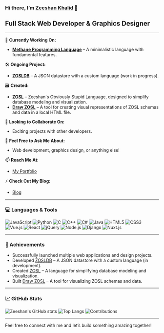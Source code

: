 ### Hi there, I’m [Zeeshan Khalid](https://zeeshankhalid.vercel.app) 👋

## Full Stack Web Developer & Graphics Designer

---

🌟 **Currently Working On:**
- **[Methane Programming Language](https://github.com/zeeshanthedev590/methane.git)** – A minimalistic language with fundamental features.

🛠️ **Ongoing Project:**
- **[ZOSLDB](https://zosldb.vercel.app)** – A JSON datastore with a custom language (work in progress).

🗃️ **Created:**
- **[ZOSL](https://github.com/zeeshanthedev590/zosl)** – Zeeshan's Obviously Stupid Language, designed to simplify database modeling and visualization.
- **[Draw ZOSL](https://github.com/zeeshanthedev590/draw-zosl)** – A tool for creating visual representations of ZOSL schemas and data in a local HTML file.

👯 **Looking to Collaborate On:**
- Exciting projects with other developers.

💬 **Feel Free to Ask Me About:**
- Web development, graphics design, or anything else!

📫 **Reach Me At:**
- [My Portfolio](https://zeeshankhalid.vercel.app)

⚡ **Check Out My Blog:**
- [Blog](https://zeeshanthedev.vercel.app)

---

### 💻 Languages & Tools
![JavaScript](https://img.shields.io/badge/-JavaScript-F7DF1C?style=flat&logo=javascript&logoColor=000000)
![Python](https://img.shields.io/badge/-Python-3776AB?style=flat&logo=python&logoColor=ffffff)
![C](https://img.shields.io/badge/-C-A8B9CC?style=flat&logo=c&logoColor=000000)
![C++](https://img.shields.io/badge/-C++-00599C?style=flat&logo=cplusplus&logoColor=ffffff)
![C#](https://img.shields.io/badge/-C%23-239120?style=flat&logo=csharp&logoColor=ffffff)
![Java](https://img.shields.io/badge/-Java-E34F26?style=flat&logo=java&logoColor=ffffff)
![HTML5](https://img.shields.io/badge/-HTML5-E34F26?style=flat&logo=html5&logoColor=ffffff)
![CSS3](https://img.shields.io/badge/-CSS3-1572B6?style=flat&logo=css3&logoColor=ffffff)
![Vue.js](https://img.shields.io/badge/-Vue.js-4FC08D?style=flat&logo=vue.js&logoColor=ffffff)
![React](https://img.shields.io/badge/-React-61DAFB?style=flat&logo=react&logoColor=000000)
![jQuery](https://img.shields.io/badge/-jQuery-0769AD?style=flat&logo=jquery&logoColor=ffffff)
![Node.js](https://img.shields.io/badge/-Node.js-339933?style=flat&logo=node.js&logoColor=ffffff)
![Django](https://img.shields.io/badge/-Django-092D43?style=flat&logo=django&logoColor=ffffff)
![Nuxt.js](https://img.shields.io/badge/-Nuxt.js-00C58E?style=flat&logo=nuxt.js&logoColor=ffffff)

---

### 🚀 Achievements
- Successfully launched multiple web applications and design projects.
- Developed [ZOSLDB](https://zosldb.vercel.app) – A JSON datastore with a custom language (in development).
- Created [ZOSL](https://github.com/zeeshanthedev590/zosl) – A language for simplifying database modeling and visualization.
- Built [Draw ZOSL](https://github.com/zeeshanthedev590/drawzosl) – A tool for visualizing ZOSL schemas and data.

---

### 📈 GitHub Stats
![Zeeshan's GitHub stats](https://github-readme-stats.vercel.app/api?username=zeeshanthedev590&show_icons=true&hide_title=true&count_private=true&hide=prs&theme=gruvbox)
![Top Langs](https://github-readme-stats.vercel.app/api/top-langs/?username=zeeshanthedev590&layout=compact&theme=gruvbox)
![Contributions](https://github-readme-streak-stats.herokuapp.com/?user=zeeshanthedev590&theme=gruvbox)

---

Feel free to connect with me and let’s build something amazing together!
